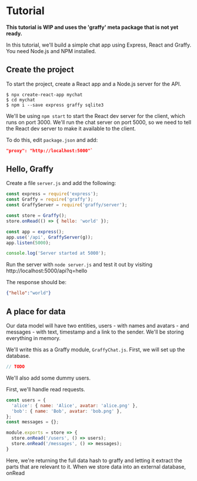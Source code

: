 # Tutorial

**This tutorial is WIP and uses the 'graffy' meta package that is not yet ready.**

In this tutorial, we'll build a simple chat app using Express, React and Graffy. You need Node.js and NPM installed.

## Create the project

To start the project, create a React app and a Node.js server for the API.

```
$ npx create-react-app mychat
$ cd mychat
$ npm i --save express graffy sqlite3
```

We'll be using `npm start` to start the React dev server for the client, which runs on port 3000. We'll run the chat server on port 5000, so we need to tell the React dev server to make it available to the client.

To do this, edit `package.json` and add:
```json
"proxy": "http://localhost:5000"`
```

## Hello, Graffy

Create a file `server.js` and add the following:

```js
const express = require('express');
const Graffy = require('graffy');
const GraffyServer = require('graffy/server');

const store = Graffy();
store.onRead(() => { hello: 'world' });

const app = express();
app.use('/api', GraffyServer(g));
app.listen(5000);

console.log('Server started at 5000');
```

Run the server with `node server.js` and test it out by visiting http://localhost:5000/api?q=hello

The response should be:
```json
{"hello":"world"}
```

## A place for data

Our data model will have two entities, users - with names and avatars - and messages - with text, timestamp and a link to the sender. We'll be storing everything in memory.

We'll write this as a Graffy module, `GraffyChat.js`. First, we will set up the database.

```js
// TODO
```

We'll also add some dummy users.




First, we'll handle read requests.

```js
const users = {
  'alice': { name: 'Alice', avatar: 'alice.png' },
  'bob': { name: 'Bob', avatar: 'bob.png' },
};
const messages = {};

module.exports = store => {
  store.onRead('/users', () => users);
  store.onRead('/messages', () => messages);
}
```

Here, we're returning the full data hash to graffy and letting it extract the parts that are relevant to it. When we store data into an external database, onRead
